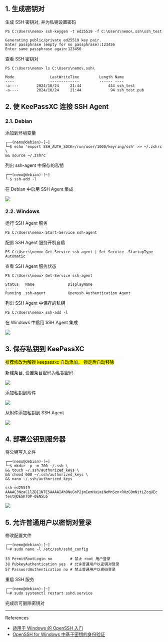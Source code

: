 ## 1. 生成密钥对

生成 SSH 密钥对, 并为私钥设置密码

```
PS C:\Users\nemo> ssh-keygen -t ed25519 -f C:\Users\nemo\.ssh\ssh_test
```

```
Generating public/private ed25519 key pair.
Enter passphrase (empty for no passphrase):123456
Enter same passphrase again:123456
```

查看 SSH 密钥对

```
PS C:\Users\nemo> ls C:\Users\nemo\.ssh\
```

```
Mode                LastWriteTime         Length Name
----                -------------         ------ ----
-a----        2024/10/24     21:44            444 ssh_test
-a----        2024/10/24     21:44             94 ssh_test.pub
```

## 2. 使 KeePassXC 连接 SSH Agent

### 2.1. Debian

添加到环境变量

```
┌──(nemo@debian)-[~]
└─$ echo 'export SSH_AUTH_SOCK=/run/user/1000/keyring/ssh' >> ~/.zshrc \
&& source ~/.zshrc
```

列出 ssh-agent 中保存的私钥

```
┌──(nemo@debian)-[~]
└─$ ssh-add -l
```

在 Debian 中启用 SSH Agent 集成

![](../../../images/配置%20SSH%20密钥对连接/在%20Debian%20中启用%20SSH%20Agent%20集成.png)

### 2.2. Windows

运行 SSH Agent 服务

```
PS C:\Users\nemo> Start-Service ssh-agent
```

配置 SSH Agent 服务开机自启

```
PS C:\Users\nemo> Get-Service ssh-agent | Set-Service -StartupType Automatic
```

查看 SSH Agent 服务状态

```
PS C:\Users\nemo> Get-Service ssh-agent
```

```
Status   Name               DisplayName
------   ----               -----------
Running  ssh-agent          Openssh Authentication Agent
```

列出 SSH Agent 中保存的私钥

```
PS C:\Users\nemo> ssh-add -l
```

在 Windows 中启用 SSH Agent 集成

![](../../../images/配置%20SSH%20密钥对连接/在%20Windows%20中启用%20SSH%20Agent%20集成.png)

## 3. 保存私钥到 KeePassXC

<mark>推荐修改为解锁 keepassxc 自动添加， 锁定后自动移除</mark>

新建条目, 设置条目密码为私钥密码

![](./../../../images/%E9%85%8D%E7%BD%AE%20SSH%20%E5%AF%86%E9%92%A5%E5%AF%B9%E8%BF%9E%E6%8E%A5/%E6%96%B0%E5%BB%BA%E6%9D%A1%E7%9B%AE,%20%E8%AE%BE%E7%BD%AE%E6%9D%A1%E7%9B%AE%E5%AF%86%E7%A0%81%E4%B8%BA%E7%A7%81%E9%92%A5%E5%AF%86%E7%A0%81.png)

添加私钥到附件

![](./../../../images/%E9%85%8D%E7%BD%AE%20SSH%20%E5%AF%86%E9%92%A5%E5%AF%B9%E8%BF%9E%E6%8E%A5/%E6%B7%BB%E5%8A%A0%E7%A7%81%E9%92%A5%E5%88%B0%E9%99%84%E4%BB%B6.png)

从附件添加私钥到 SSH Agent

![](./../../../images/%E9%85%8D%E7%BD%AE%20SSH%20%E5%AF%86%E9%92%A5%E5%AF%B9%E8%BF%9E%E6%8E%A5/%E4%BB%8E%E9%99%84%E4%BB%B6%E6%B7%BB%E5%8A%A0%E7%A7%81%E9%92%A5%E5%88%B0%20SSH%20Agent.png)

## 4. 部署公钥到服务器

将公钥写入文件

```
┌──(nemo@debian)-[~]
└─$ mkdir -p -m 700 ~/.ssh \
&& touch ~/.ssh/authorized_keys \
&& chmod 600 ~/.ssh/authorized_keys \
&& nano ~/.ssh/authorized_keys
```

```
ssh-ed25519 AAAAC3NzaC1lZDI1NTE5AAAAIAhONuGnP2jmIemHuiaiNeMnSzn+RHzG9mNitLZcqUEc test@DESKTOP-0EN5L6
```

![](./../../../images/%E9%85%8D%E7%BD%AE%20SSH%20%E5%AF%86%E9%92%A5%E5%AF%B9%E8%BF%9E%E6%8E%A5/%E5%B0%86%E5%85%AC%E9%92%A5%E5%86%99%E5%85%A5%E6%96%87%E4%BB%B6.png)

## 5. 允许普通用户以密钥对登录

修改配置文件

```
┌──(nemo@debian)-[~]
└─# sudo nano -l /etc/ssh/sshd_config
```

```
33 PermitRootLogin no        # 禁止 root 用户登录
38 PubkeyAuthentication yes  # 允许普通用户以密钥对登录
57 PasswordAuthentication no # 禁止普通用户以密码登录
```

重启 SSH 服务

```
┌──(nemo@debian)-[~]
└─# sudo systemctl restart sshd.service
```

完成后可删除密钥对

---

References

- [适用于 Windows 的 OpenSSH 入门](https://learn.microsoft.com/zh-cn/windows-server/administration/openssh/openssh_install_firstuse?tabs=gui&pivots=windows-server-2025)
- [OpenSSH for Windows 中基于密钥的身份验证](https://learn.microsoft.com/zh-cn/windows-server/administration/openssh/openssh_keymanagement)